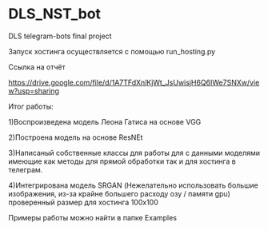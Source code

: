 # DLS_NST_bot
DLS telegram-bots final project


Запуск хостинга осуществляется с помощью run_hosting.py


Ссылка на отчёт

https://drive.google.com/file/d/1A7TFdXnlKjWt_JsUwisjH6Q6IWe7SNXw/view?usp=sharing

Итог работы: 

1)Воспроизведена модель Леона Гатиса на основе VGG

2)Построена модель на основе ResNEt

3)Написаный собственные классы для работы для с данными моделями имеющие как методы для прямой обработки так и для хостинга в телеграм.

4)Интегрирована модель SRGAN (Нежелательно использовать большие изображения, из-за крайне большего расходу озу / памяти gpu) проверенный размер для хостинга 100x100


Примеры работы можно найти в папке Examples
